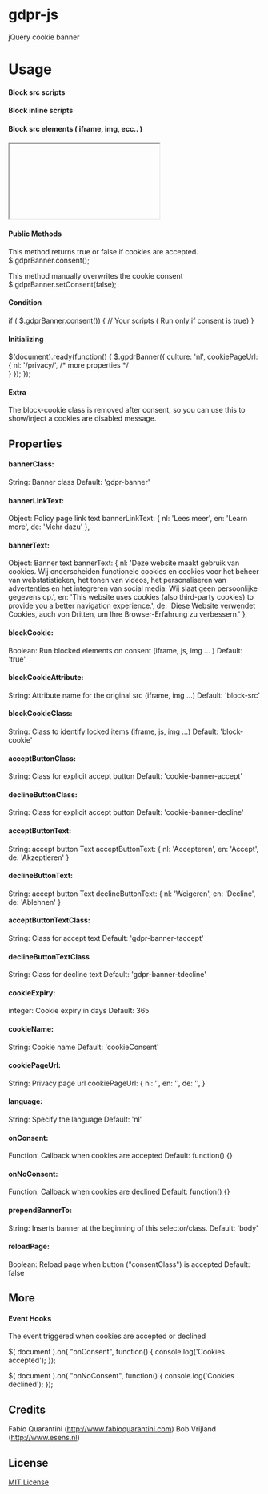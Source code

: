 # gdpr-js
jQuery cookie banner

# Usage
#### Block src scripts
<script type="text/plain" src="scripts.js" class="block-cookie"></script>

#### Block inline scripts
<script type="text/plain" class="block-cookie">
	// Your scripts ( Run only if consent is true)
</script>

#### Block src elements ( iframe, img, ecc.. )
<iframe block-src="https://www.youtube.com/embed/kxopViU98Xo" class="block-cookie"></iframe>

#### Public Methods
This method returns true or false if cookies are accepted.
$.gdprBanner.consent();

This method manually overwrites the cookie consent
$.gdprBanner.setConsent(false);

#### Condition
if ( $.gdprBanner.consent()) {
	// Your scripts ( Run only if consent is true)
}

#### Initializing
$(document).ready(function() {
	$.gpdrBanner({
		culture: 'nl',
		cookiePageUrl: {
			nl: '/privacy/',
            /* more properties */            
		}
	});
});

#### Extra
The block-cookie class is removed after consent, so you can use this to show/inject a cookies are disabled message.

## Properties
#### bannerClass:
String: Banner class
Default: 'gdpr-banner'

#### bannerLinkText:
Object: Policy page link text
bannerLinkText: {
    nl: 'Lees meer',
	en: 'Learn more',
	de: 'Mehr dazu'
},

#### bannerText:
Object: Banner text
bannerText: {
    nl: 'Deze website maakt gebruik van cookies. Wij onderscheiden functionele cookies en cookies voor het beheer van webstatistieken, het tonen van videos, het personaliseren van advertenties en het integreren van social media. Wij slaat geen persoonlijke gegevens op.',
	en: 'This website uses cookies (also third-party cookies) to provide you a better navigation experience.',
	de: 'Diese Website verwendet Cookies, auch von Dritten, um Ihre Browser-Erfahrung zu verbessern.'
},

#### blockCookie:
Boolean: Run blocked elements on consent (iframe, js, img ... )
Default: 'true'

#### blockCookieAttribute:
String: Attribute name for the original src (iframe, img ...)
Default: 'block-src'

#### blockCookieClass:
String: Class to identify locked items (iframe, js, img ...)
Default: 'block-cookie'

#### acceptButtonClass:
String: Class for explicit accept button
Default: 'cookie-banner-accept'

#### declineButtonClass:
String: Class for explicit accept button
Default: 'cookie-banner-decline'

#### acceptButtonText:
String: accept button Text
acceptButtonText: {
	nl: 'Accepteren',
	en: 'Accept',
	de: 'Akzeptieren'
}

#### declineButtonText:
String: accept button Text
declineButtonText: {
	nl: 'Weigeren',
	en: 'Decline',
	de: 'Ablehnen'
}

#### acceptButtonTextClass:
String: Class for accept text
Default: 'gdpr-banner-taccept'

#### declineButtonTextClass
String: Class for decline text
Default: 'gdpr-banner-tdecline'

#### cookieExpiry:
integer: Cookie expiry in days
Default: 365

#### cookieName:
String: Cookie name
Default: 'cookieConsent'

#### cookiePageUrl:
String: Privacy page url
cookiePageUrl: {
    nl: '',
	en: '',
	de: '',
}

####  language:
String: Specify the language
Default: 'nl'

#### onConsent:
Function: Callback when cookies are accepted
Default: function() {}

#### onNoConsent:
Function: Callback when cookies are declined
Default: function() {}

#### prependBannerTo:
String:  Inserts banner at the beginning of this selector/class.
Default: 'body'

#### reloadPage:
Boolean:  Reload page when button ("consentClass") is accepted
Default: false


## More
####  Event Hooks
The event triggered when cookies are accepted or declined

$( document ).on( "onConsent", function() {
	console.log('Cookies accepted');
});

$( document ).on( "onNoConsent", function() {
	console.log('Cookies declined');
});

## Credits
Fabio Quarantini (http://www.fabioquarantini.com)
Bob Vrijland (http://www.esens.nl)
## License
[MIT License](http://opensource.org/licenses/MIT)
